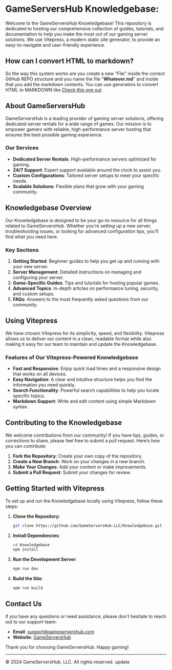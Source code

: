 # GameServersHub Knowledgebase:

Welcome to the GameServersHub Knowledgebase! This repository is dedicated to hosting our comprehensive collection of guides, tutorials, and documentation to help you make the most out of our gaming server solutions. We use Vitepress, a modern static site generator, to provide an easy-to-navigate and user-friendly experience.

## How can I convert HTML to markdown?

So the way this system works are you create a new "File" inside the correct GitHub REPO structure and you name the file "**Whatever.md**" and inside that you add the markdown contents. You can use generators to convert HTML to MARKDOWN like [Check this one out](https://codebeautify.org/html-to-markdown)

## About GameServersHub

GameServersHub is a leading provider of gaming server solutions, offering dedicated server rentals for a wide range of games. Our mission is to empower gamers with reliable, high-performance server hosting that ensures the best possible gaming experience.

### Our Services

- **Dedicated Server Rentals**: High-performance servers optimized for gaming.
- **24/7 Support**: Expert support available around the clock to assist you.
- **Custom Configurations**: Tailored server setups to meet your specific needs.
- **Scalable Solutions**: Flexible plans that grow with your gaming community.

## Knowledgebase Overview

Our Knowledgebase is designed to be your go-to resource for all things related to GameServersHub. Whether you're setting up a new server, troubleshooting issues, or looking for advanced configuration tips, you'll find what you need here.

### Key Sections

1. **Getting Started**: Beginner guides to help you get up and running with your new server.
2. **Server Management**: Detailed instructions on managing and configuring your server.
3. **Game-Specific Guides**: Tips and tutorials for hosting popular games.
4. **Advanced Topics**: In-depth articles on performance tuning, security, and custom setups.
5. **FAQs**: Answers to the most frequently asked questions from our community.

## Using Vitepress

We have chosen Vitepress for its simplicity, speed, and flexibility. Vitepress allows us to deliver our content in a clean, readable format while also making it easy for our team to maintain and update the Knowledgebase.

### Features of Our Vitepress-Powered Knowledgebase

- **Fast and Responsive**: Enjoy quick load times and a responsive design that works on all devices.
- **Easy Navigation**: A clear and intuitive structure helps you find the information you need quickly.
- **Search Functionality**: Powerful search capabilities to help you locate specific topics.
- **Markdown Support**: Write and edit content using simple Markdown syntax.

## Contributing to the Knowledgebase

We welcome contributions from our community! If you have tips, guides, or corrections to share, please feel free to submit a pull request. Here’s how you can contribute:

1. **Fork the Repository**: Create your own copy of the repository.
2. **Create a New Branch**: Work on your changes in a new branch.
3. **Make Your Changes**: Add your content or make improvements.
4. **Submit a Pull Request**: Submit your changes for review.

## Getting Started with Vitepress

To set up and run the Knowledgebase locally using Vitepress, follow these steps:

1. **Clone the Repository**:

   ```sh
   git clone https://github.com/GameServersHub-LLC/Knowledgebase.git
   ```

2. **Install Dependencies**:

   ```sh
   cd Knowledgebase
   npm install
   ```

3. **Run the Development Server**:

   ```sh
   npm run dev
   ```

4. **Build the Site**:
   ```sh
   npm run build
   ```

## Contact Us

If you have any questions or need assistance, please don't hesitate to reach out to our support team:

- **Email**: support@gameservershub.com
- **Website**: [GameServersHub](https://www.gameservershub.com)

Thank you for choosing GameServersHub. Happy gaming!

---

© 2024 GameServersHub, LLC. All rights reserved.
 update
